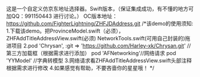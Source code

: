 这是一个自定义仿京东地址选择器。Swift版本，（保证集成成功，有不懂的地方可加QQ：991150443 进行讨论。）
OC版本地址：https://github.com/FighterLightning/ZHFJDAddress.git
/*该demo的使用须知:
 1.下载该demo。把ProvinceModel.swift（必须），ZHFAddTitleAddressView.swift(必须) NetworkTools.swift(可用自己封装的)拖进项目
 2.pod 'Chrysan', :git => 'https://github.com/Harley-xk/Chrysan.git' //第三方加载框（根据需求进行添加）
 pod 'AFNetworking'//网络请求
 pod 'YYModel' //字典转模型
 3.网络请求看ZHFAddTitleAddressView.swift头部注释根据需求进行修改
 4.如果感觉有帮助，不要吝啬你的星星哦！
 */
